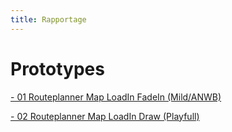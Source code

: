 ```yaml
---
title: Rapportage
---
```

<h1>Prototypes</h1>

[- 01 Routeplanner Map LoadIn FadeIn (Mild/ANWB)](/prototypes/01_routeplanner_map_loadIn_fadeIn.framer)

[- 02 Routeplanner Map LoadIn Draw (Playfull)](/prototypes/01_routeplanner_map_loadIn_draw.framer)
